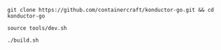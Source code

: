 ```
git clone https://github.com/containercraft/konductor-go.git && cd konductor-go
```
```
source tools/dev.sh
```
```
./build.sh
```
